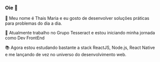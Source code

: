 ### Oie 👋

:woman: Meu nome é Thais Maria e eu gosto de desenvolver soluções práticas para problemas do dia a dia. 

:truck: Atualmente trabalho no Grupo Tesseract e estou iniciando minha jornada como Dev FrontEnd 

:books: Agora estou estudando bastante a stack ReactJS, Node.js, React Native e me lançando de vez no universo do desenvolvimento web.

<!--
**ThaisMap/ThaisMap** is a ✨ _special_ ✨ repository because its `README.md` (this file) appears on your GitHub profile.


Here are some ideas to get you started:

- 🔭 I’m currently working on ...
- 🌱 I’m currently learning ...
- 👯 I’m looking to collaborate on ...
- 🤔 I’m looking for help with ...
- 💬 Ask me about ...
- 📫 How to reach me: ...
- 😄 Pronouns: ...
- ⚡ Fun fact: ...
-->
